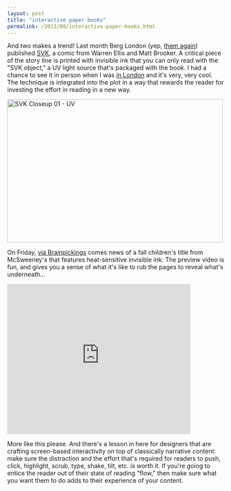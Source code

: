 ```yaml
---
layout: post
title: "interactive paper books"
permalink: /2011/08/interactive-paper-books.html
---
```


<p>And two makes a trend! Last month Berg London (yep, <a href="http://www.sippey.com/2011/08/the-opposite-of-camouflage.html">them again</a>) published <a href="http://berglondon.com/products/svk/">SVK</a>, a comic from Warren Ellis and Matt Brooker. A critical piece of the story line is printed with invisible ink that you can only read with the "SVK object," a UV light source that's packaged with the book. I had a chance to see it in person when I was <a href="http://www.sippey.com/2011/06/in-london.html">in London</a> and it's very, very cool. The technique is integrated into the plot in a way that rewards the reader for investing the effort in reading in a new way.</p>

<p><a href="http://www.flickr.com/photos/bergstudio/5903881575/" title="SVK Closeup 01 - UV by BERG Studio, on Flickr"><img src="http://farm7.static.flickr.com/6001/5903881575_aa4054829b.jpg" width="500" height="333" alt="SVK Closeup 01 - UV"></a></p>

<p>On Friday, <a href="http://www.brainpickings.org/index.php/2011/08/05/mcsweeneys-keep-our-secrets/">via Brainpickings</a> comes news of a fall children's title from McSweeney's that features heat-sensitive invisible ink. The preview video is fun, and gives you a sense of what it's like to rub the pages to reveal what's underneath...</p>

<p><iframe width="425" height="349" src="http://www.youtube.com/embed/hOEF29Fgwio" frameborder="0" allowfullscreen></iframe></p>

<p>More like this please. And there's a lesson in here for designers that are crafting screen-based interactivity on top of classically narrative content: make sure the distraction and the effort that's required for readers to push, click, highlight, scrub, type, shake, tilt, etc. <em>is worth it</em>. If you're going to entice the reader out of their state of reading "flow," then make sure what you want them to do adds to their experience of your content.</p>



